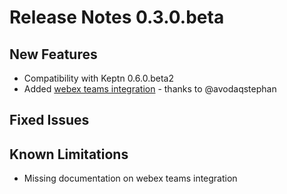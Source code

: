 # Release Notes 0.3.0.beta


## New Features
- Compatibility with Keptn 0.6.0.beta2
- Added [webex teams integration](https://github.com/keptn-contrib/notification-service/pull/6) - thanks to @avodaqstephan

## Fixed Issues

## Known Limitations
- Missing documentation on webex teams integration